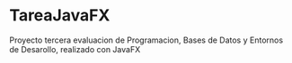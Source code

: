 # TareaJavaFX

Proyecto tercera evaluacion de Programacion, Bases de Datos y Entornos de Desarollo, realizado con JavaFX

